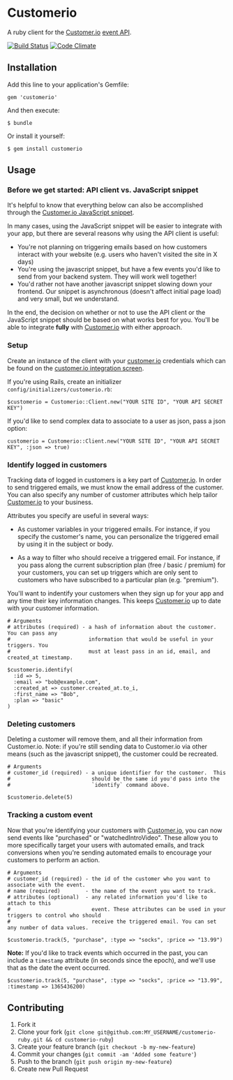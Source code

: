 # Customerio

A ruby client for the [Customer.io](http://customer.io) [event API](http://customer.io/docs/api/overview.html).

[![Build Status](https://secure.travis-ci.org/customerio/customerio-ruby.png?branch=master)](http://travis-ci.org/customerio/customerio-ruby)
[![Code Climate](https://codeclimate.com/badge.png)](https://codeclimate.com/github/customerio/customerio-ruby)

## Installation

Add this line to your application's Gemfile:

    gem 'customerio'

And then execute:

    $ bundle

Or install it yourself:

    $ gem install customerio

## Usage

### Before we get started: API client vs. JavaScript snippet

It's helpful to know that everything below can also be accomplished
through the [Customer.io JavaScript snippet](http://customer.io/docs/basic-integration.html).

In many cases, using the JavaScript snippet will be easier to integrate with
your app, but there are several reasons why using the API client is useful:

* You're not planning on triggering emails based on how customers interact with
  your website (e.g. users who haven't visited the site in X days)
* You're using the javascript snippet, but have a few events you'd like to
  send from your backend system.  They will work well together!
* You'd rather not have another javascript snippet slowing down your frontend.
  Our snippet is asynchronous (doesn't affect initial page load) and very small, but we understand.

In the end, the decision on whether or not to use the API client or
the JavaScript snippet should be based on what works best for you.
You'll be able to integrate **fully** with [Customer.io](http://customer.io) with either approach.

### Setup

Create an instance of the client with your [customer.io](http://customer.io) credentials
which can be found on the [customer.io integration screen](https://manage.customer.io/integration).

If you're using Rails, create an initializer `config/initializers/customerio.rb`:

    $customerio = Customerio::Client.new("YOUR SITE ID", "YOUR API SECRET KEY")

If you'd like to send complex data to associate to a user as json, pass a json option:

    customerio = Customerio::Client.new("YOUR SITE ID", "YOUR API SECRET KEY", :json => true)

### Identify logged in customers

Tracking data of logged in customers is a key part of [Customer.io](http://customer.io). In order to
send triggered emails, we must know the email address of the customer.  You can
also specify any number of customer attributes which help tailor [Customer.io](http://customer.io) to your
business.

Attributes you specify are useful in several ways:

* As customer variables in your triggered emails.  For instance, if you specify
the customer's name, you can personalize the triggered email by using it in the
subject or body.

* As a way to filter who should receive a triggered email.  For instance,
if you pass along the current subscription plan (free / basic / premium) for your customers, you can
set up triggers which are only sent to customers who have subscribed to a
particular plan (e.g. "premium").

You'll want to indentify your customers when they sign up for your app and any time their
key information changes. This keeps [Customer.io](http://customer.io) up to date with your customer information.

    # Arguments
    # attributes (required) - a hash of information about the customer. You can pass any
    #                         information that would be useful in your triggers. You 
    #                         must at least pass in an id, email, and created_at timestamp.

    $customerio.identify(
      :id => 5,
      :email => "bob@example.com",
      :created_at => customer.created_at.to_i,
      :first_name => "Bob",
      :plan => "basic"
    )

### Deleting customers

Deleting a customer will remove them, and all their information from
Customer.io.  Note: if you're still sending data to Customer.io via
other means (such as the javascript snippet), the customer could be
recreated.

    # Arguments
    # customer_id (required) - a unique identifier for the customer.  This
    #                          should be the same id you'd pass into the
    #                          `identify` command above.

    $customerio.delete(5)

### Tracking a custom event

Now that you're identifying your customers with [Customer.io](http://customer.io), you can now send events like
"purchased" or "watchedIntroVideo".  These allow you to more specifically target your users
with automated emails, and track conversions when you're sending automated emails to
encourage your customers to perform an action.

    # Arguments
    # customer_id (required) - the id of the customer who you want to associate with the event.
    # name (required)        - the name of the event you want to track.
    # attributes (optional)  - any related information you'd like to attach to this
    #                          event. These attributes can be used in your triggers to control who should
    #                          receive the triggered email. You can set any number of data values.

    $customerio.track(5, "purchase", :type => "socks", :price => "13.99")

**Note:** If you'd like to track events which occurred in the past, you can include a `timestamp` attribute
(in seconds since the epoch), and we'll use that as the date the event occurred.

    $customerio.track(5, "purchase", :type => "socks", :price => "13.99", :timestamp => 1365436200)

## Contributing

1. Fork it
2. Clone your fork (`git clone git@github.com:MY_USERNAME/customerio-ruby.git && cd customerio-ruby`)
3. Create your feature branch (`git checkout -b my-new-feature`)
4. Commit your changes (`git commit -am 'Added some feature'`)
5. Push to the branch (`git push origin my-new-feature`)
6. Create new Pull Request
